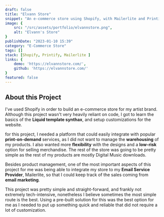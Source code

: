 ```yaml
---
draft: false
title: "Elvann Store"
snippet: "An e-commerce store using Shopify, with Mailerlite and Printify Integrations."
image: {
    src: "/src/assets/portfolio/elvannstore.png",
    alt: "Elvann's Store"
}
publishDate: "2023-01-10 15:39"
category: "E-Commerce Store"
tags: []
stack: [Shopify, Printify, Mailerlite ]
links: {
    demo: 'https://elvannstore.com/',
    github: 'https://elvannstore.com/'
}
featured: false
---
```


## About this Project

I've used Shopify in order to build an e-commerce store for my artist brand.  Although this project wasn't very heavily reliant on code, I got to learn the basics of the **Liquid template synthax**, and setup customizations for the website.

for this project, I needed a platform that could easily integrate with popular **print-on-demand** services, as I did not want to manage the **warehousing** of my products.  I also wanted more **flexibility** with the designs and a **low-risk** option for selling merchandise.  The rest of the store was going to be pretty simple as the rest of my products are mostly Digital Music downloads.

Besides product management, one of the most important aspects of this project for me was being able to integrate my store to my **Email Service Provider**, Mailerlite, so that I could keep track of the sales coming from **email marketing**.

This project was pretty simple and straight-forward, and frankly not extremely tech-intensive, nonetheless I believe sometimes the most simple route is the best.  Using a pre-built solution for this was the best option for me as I needed to put up something quick and reliable that did not require a lot of customization.